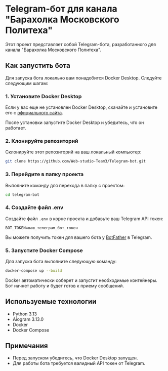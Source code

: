 # Telegram-бот для канала "Барахолка Московского Политеха"

Этот проект представляет собой Telegram-бота, разработанного для канала "Барахолка Московского Политеха".

## Как запустить бота

Для запуска бота локально вам понадобится Docker Desktop. Следуйте следующим шагам:

### 1. Установите Docker Desktop

Если у вас еще не установлен Docker Desktop, скачайте и установите его с [официального сайта](https://www.docker.com/products/docker-desktop).

После установки запустите Docker Desktop и убедитесь, что он работает.

### 2. Клонируйте репозиторий

Склонируйте этот репозиторий на ваш локальный компьютер:

```bash
git clone https://github.com/Web-studio-Team3/Telegram-bot.git
```

### 3. Перейдите в папку проекта

Выполните команду для перехода в папку с проектом:

```bash
cd telegram-bot
```

### 4. Создайте файл .env

Создайте файл `.env` в корне проекта и добавьте ваш Telegram API токен:

```env
BOT_TOKEN=ваш_телеграм_бот_токен
```

Вы можете получить токен для вашего бота у [BotFather](https://t.me/botfather) в Telegram.

### 5. Запустите Docker Compose

Для запуска бота выполните следующую команду:

```bash
docker-compose up --build
```

Docker автоматически соберет и запустит необходимые контейнеры. Бот начнет работу и будет готов к приему сообщений.

## Используемые технологии

- Python 3.13
- Aiogram 3.13.0
- Docker
- Docker Compose

## Примечания

- Перед запуском убедитесь, что Docker Desktop запущен.
- Для работы бота требуется валидный API токен от Telegram.
